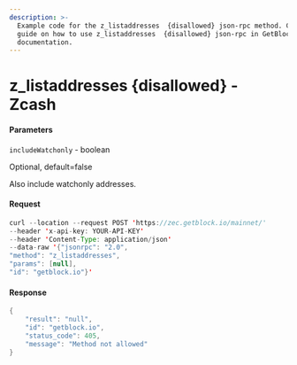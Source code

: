```yaml
---
description: >-
  Example code for the z_listaddresses  {disallowed} json-rpc method. Сomplete
  guide on how to use z_listaddresses  {disallowed} json-rpc in GetBlock.io Web3
  documentation.
---
```


# z\_listaddresses {disallowed} - Zcash

#### Parameters

`includeWatchonly` - boolean

Optional, default=false

Also include watchonly addresses.

#### Request

```java
curl --location --request POST 'https://zec.getblock.io/mainnet/' 
--header 'x-api-key: YOUR-API-KEY' 
--header 'Content-Type: application/json' 
--data-raw '{"jsonrpc": "2.0",
"method": "z_listaddresses",
"params": [null],
"id": "getblock.io"}'
```

#### Response

```java
{
    "result": "null",
    "id": "getblock.io",
    "status_code": 405,
    "message": "Method not allowed"
}
```

